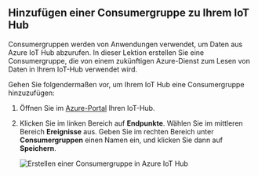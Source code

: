 ## <a name="add-a-consumer-group-to-your-iot-hub"></a>Hinzufügen einer Consumergruppe zu Ihrem IoT Hub

Consumergruppen werden von Anwendungen verwendet, um Daten aus Azure IoT Hub abzurufen. In dieser Lektion erstellen Sie eine Consumergruppe, die von einem zukünftigen Azure-Dienst zum Lesen von Daten in Ihrem IoT-Hub verwendet wird.

Gehen Sie folgendermaßen vor, um Ihrem IoT Hub eine Consumergruppe hinzuzufügen:

1. Öffnen Sie im [Azure-Portal](https://ms.portal.azure.com/) Ihren IoT-Hub.
1. Klicken Sie im linken Bereich auf **Endpunkte**. Wählen Sie im mittleren Bereich **Ereignisse** aus. Geben Sie im rechten Bereich unter **Consumergruppen** einen Namen ein, und klicken Sie dann auf **Speichern**.

   ![Erstellen einer Consumergruppe in Azure IoT Hub](../articles/iot-hub/media/iot-hub-create-consumer-group/1_iot-hub-create-consumer-group-azure.png)